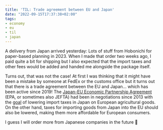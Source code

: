 ```yaml
---
title: 'TIL: Trade agreement between EU and Japan'
date: "2022-09-15T17:37:38+02:00"
tags:
- economy
- eu
- til
- japan
---
```


A delivery from Japan arrived yesterday: Lots of stuff from Hobonichi for paper-based planning in 2023. When I made that order two weeks ago, I paid quite a bit for shipping but I also expected that the import taxes and other fees would be added and handed me alongside the package itself.

Turns out, that was not the case! At first I was thinking that it might have been a mistake by someone at FedEx or the customs office but it turns out that there is a trade agreement between the EU and Japan… which has been active since 2019! The [Japan-EU Economic Partnership Agreement](https://en.wikipedia.org/wiki/Economic_Partnership_Agreement_(Japan-EU)) (EPA, or sometimes also JEFTA) had been in negotiations since 2013 with the [goal](:) of lowering import taxes in Japan on European agricultural goods. On the other hand, taxes for importing goods from Japan into the EU should also be lowered, making them more affordable for European consumers.

I guess I will order more from Japanese companies in the future 🤣
